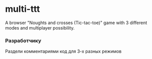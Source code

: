 # multi-ttt
A browser "Noughts and crosses (Tic-tac-toe)" game with 3 different modes and multiplayer possibility.

### Разработчику
Раздели комментариями код для 3-х разных режимов
